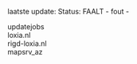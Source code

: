 laatste update: 
Status: FAALT - fout - 
<div class="service Y">updatejobs</div><div class="service R">loxia.nl</div><div class="service G">rigd-loxia.nl</div><div class="service G">mapsrv_az</div>